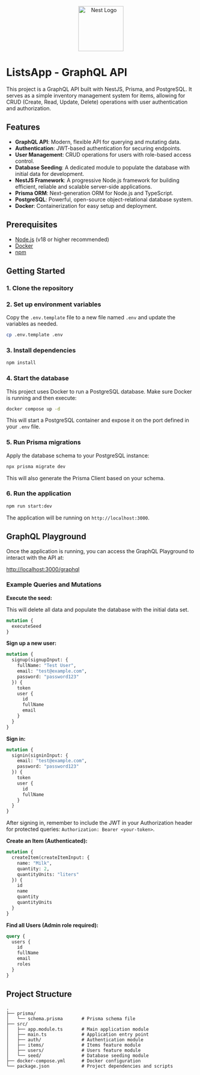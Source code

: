 <p align="center">
  <a href="http://nestjs.com/" target="blank"><img src="https://nestjs.com/img/logo-small.svg" width="120" alt="Nest Logo" /></a>
</p>

# ListsApp - GraphQL API

This project is a GraphQL API built with NestJS, Prisma, and PostgreSQL. It serves as a simple inventory management system for items, allowing for CRUD (Create, Read, Update, Delete) operations with user authentication and authorization.

## Features

- **GraphQL API**: Modern, flexible API for querying and mutating data.
- **Authentication**: JWT-based authentication for securing endpoints.
- **User Management**: CRUD operations for users with role-based access control.
- **Database Seeding**: A dedicated module to populate the database with initial data for development.
- **NestJS Framework**: A progressive Node.js framework for building efficient, reliable and scalable server-side applications.
- **Prisma ORM**: Next-generation ORM for Node.js and TypeScript.
- **PostgreSQL**: Powerful, open-source object-relational database system.
- **Docker**: Containerization for easy setup and deployment.

## Prerequisites

- [Node.js](https://nodejs.org/en/) (v18 or higher recommended)
- [Docker](https://www.docker.com/products/docker-desktop/)
- [npm](https://www.npmjs.com/)

## Getting Started

### 1. Clone the repository

### 2. Set up environment variables

Copy the `.env.template` file to a new file named `.env` and update the variables as needed.

```bash
cp .env.template .env
```

### 3. Install dependencies

```bash
npm install
```

### 4. Start the database

This project uses Docker to run a PostgreSQL database. Make sure Docker is running and then execute:

```bash
docker compose up -d
```

This will start a PostgreSQL container and expose it on the port defined in your `.env` file.

### 5. Run Prisma migrations

Apply the database schema to your PostgreSQL instance:

```bash
npx prisma migrate dev
```

This will also generate the Prisma Client based on your schema.

### 6. Run the application

```bash
npm run start:dev
```

The application will be running on `http://localhost:3000`.

## GraphQL Playground

Once the application is running, you can access the GraphQL Playground to interact with the API at:

[http://localhost:3000/graphql](http://localhost:3000/graphql)

### Example Queries and Mutations

**Execute the seed:**

This will delete all data and populate the database with the initial data set.

```graphql
mutation {
  executeSeed
}
```

**Sign up a new user:**

```graphql
mutation {
  signup(signupInput: {
    fullName: "Test User",
    email: "test@example.com",
    password: "password123"
  }) {
    token
    user {
      id
      fullName
      email
    }
  }
}
```

**Sign in:**

```graphql
mutation {
  signin(signinInput: {
    email: "test@example.com",
    password: "password123"
  }) {
    token
    user {
      id
      fullName
    }
  }
}
```

After signing in, remember to include the JWT in your Authorization header for protected queries: `Authorization: Bearer <your-token>`.

**Create an Item (Authenticated):**

```graphql
mutation {
  createItem(createItemInput: {
    name: "Milk",
    quantity: 2,
    quantityUnits: "liters"
  }) {
    id
    name
    quantity
    quantityUnits
  }
}
```

**Find all Users (Admin role required):**

```graphql
query {
  users {
    id
    fullName
    email
    roles
  }
}
```

## Project Structure

```
.
├── prisma/
│   └── schema.prisma       # Prisma schema file
├── src/
│   ├── app.module.ts       # Main application module
│   ├── main.ts             # Application entry point
│   ├── auth/               # Authentication module
│   ├── items/              # Items feature module
│   ├── users/              # Users feature module
│   └── seed/               # Database seeding module
├── docker-compose.yml      # Docker configuration
└── package.json            # Project dependencies and scripts
```
